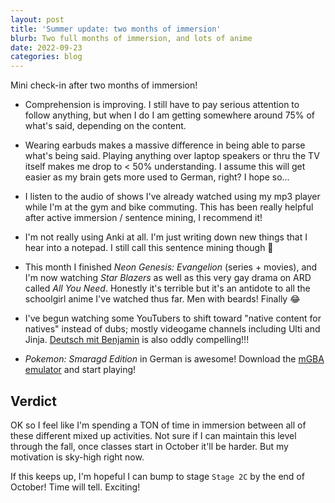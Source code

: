 ```yaml
---
layout: post
title: 'Summer update: two months of immersion'
blurb: Two full months of immersion, and lots of anime
date: 2022-09-23
categories: blog
---
```


Mini check-in after two months of immersion!

- Comprehension is improving. I still have to pay serious attention to follow anything, but when I do I am getting somewhere around 75% of what's said, depending on the content.

- Wearing earbuds makes a massive difference in being able to parse what's being said. Playing anything over laptop speakers or thru the TV itself makes me drop to < 50% understanding. I assume this will get easier as my brain gets more used to German, right? I hope so...

- I listen to the audio of shows I've already watched using my mp3 player while I'm at the gym and bike commuting. This has been really helpful after active immersion / sentence mining, I recommend it!

- I'm not really using Anki at all. I'm just writing down new things that I hear into a notepad. I still call this sentence mining though 🙂

- This month I finished _Neon Genesis: Evangelion_ (series + movies), and I'm now watching _Star Blazers_ as well as this very gay drama on ARD called _All You Need_. Honestly it's terrible but it's an antidote to all the schoolgirl anime I've watched thus far. Men with beards! Finally 😂

- I've begun watching some YouTubers to shift toward "native content for natives" instead of dubs; mostly videogame channels including Ulti and Jinja. [Deutsch mit Benjamin](https://www.youtube.com/c/DeutschmitBenjamin/featured) is also oddly compelling!!!

- _Pokemon: Smaragd Edition_ in German is awesome! Download the [mGBA emulator](https://mgba.io/faq.html) and start playing!

## Verdict

OK so I feel like I'm spending a TON of time in immersion between all of these different mixed up activities. Not sure if I can maintain this level through the fall, once classes start in October it'll be harder. But my motivation is sky-high right now.

If this keeps up, I'm hopeful I can bump to stage `Stage 2C` by the end of October! Time will tell. Exciting!
